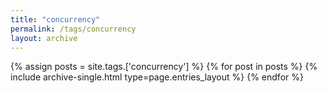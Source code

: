 ```yaml
---
title: "concurrency"
permalink: /tags/concurrency
layout: archive
---
```


{% assign posts = site.tags.['concurrency'] %}
{% for post in posts %} {% include archive-single.html type=page.entries_layout %} {% endfor %}
